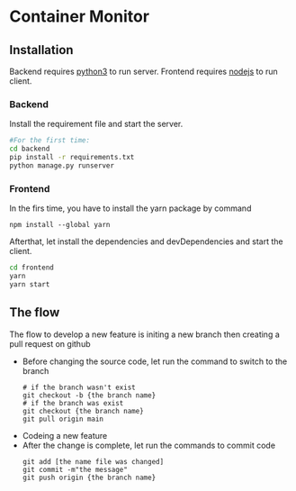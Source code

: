 # Container Monitor

## Installation

Backend requires [python3](https://www.python.org/) to run server.
Frontend requires [nodejs](https://nodejs.org/) to run client.

### Backend
Install the requirement file and start the server.
```sh
#For the first time:
cd backend
pip install -r requirements.txt
python manage.py runserver
```
### Frontend
In the firs time, you have to install the yarn package by command
```
npm install --global yarn
```
Afterthat, let install the dependencies and devDependencies and start the client.

```sh
cd frontend
yarn
yarn start
```
## The flow
The flow to develop a new feature is initing a new branch then creating a pull request on github
- Before changing the source code, let run the command to switch to the branch
    ```
    # if the branch wasn't exist
    git checkout -b {the branch name} 
    # if the branch was exist
    git checkout {the branch name} 
    git pull origin main
    ```
- Codeing a new feature
- After the change is complete, let run the commands to commit code
    ```
    git add [the name file was changed]
    git commit -m"the message"
    git push origin {the branch name}
    ```
